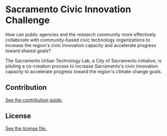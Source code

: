 
# Sacramento Civic Innovation Challenge

How can public agencies and the research community more effectively collaborate with community-based civic technology organizations to increase the region's civic innovation capacity and accelerate progress toward shared goals?

The Sacramento Urban Technology Lab, a City of Sacramento initiative, is piloting a co-creation process to increase Sacramento's civic innovation capacity to accelerate progress toward the region's climate change goals.

## Contribution

[See the contribution guide.](./CONTRIBUTING.md)

## License

[See the license file.](./LICENSE.md)

